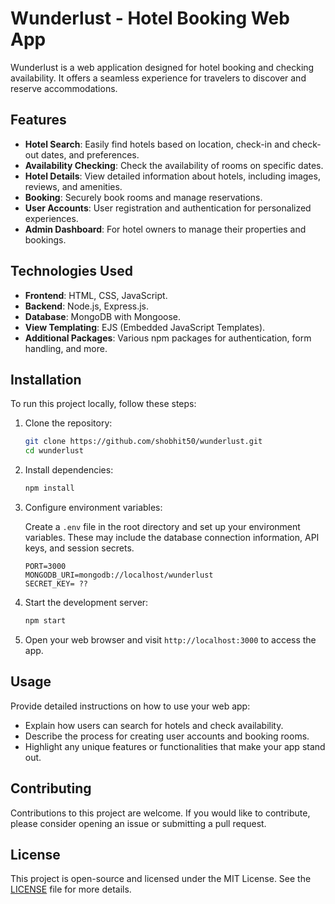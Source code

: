 

# Wunderlust - Hotel Booking  Web App

Wunderlust is a web application designed for hotel booking and checking availability. It offers a seamless experience for travelers to discover and reserve accommodations.

## Features

- **Hotel Search**: Easily find hotels based on location, check-in and check-out dates, and preferences.
- **Availability Checking**: Check the availability of rooms on specific dates.
- **Hotel Details**: View detailed information about hotels, including images, reviews, and amenities.
- **Booking**: Securely book rooms and manage reservations.
- **User Accounts**: User registration and authentication for personalized experiences.
- **Admin Dashboard**: For hotel owners to manage their properties and bookings.

## Technologies Used

- **Frontend**: HTML, CSS, JavaScript.
- **Backend**: Node.js, Express.js.
- **Database**: MongoDB with Mongoose.
- **View Templating**: EJS (Embedded JavaScript Templates).
- **Additional Packages**: Various npm packages for authentication, form handling, and more.

## Installation

To run this project locally, follow these steps:

1. Clone the repository:

   ```bash
   git clone https://github.com/shobhit50/wunderlust.git
   cd wunderlust
   ```

2. Install dependencies:

   ```bash
   npm install
   ```

3. Configure environment variables:

   Create a `.env` file in the root directory and set up your environment variables. These may include the database connection information, API keys, and session secrets.

   ```env
   PORT=3000
   MONGODB_URI=mongodb://localhost/wunderlust
   SECRET_KEY= ??
   ```

4. Start the development server:

   ```bash
   npm start
   ```

5. Open your web browser and visit `http://localhost:3000` to access the app.

## Usage

Provide detailed instructions on how to use your web app:

- Explain how users can search for hotels and check availability.
- Describe the process for creating user accounts and booking rooms.
- Highlight any unique features or functionalities that make your app stand out.

## Contributing

Contributions to this project are welcome. If you would like to contribute, please consider opening an issue or submitting a pull request.

## License

This project is open-source and licensed under the MIT License. See the [LICENSE](LICENSE) file for more details.



